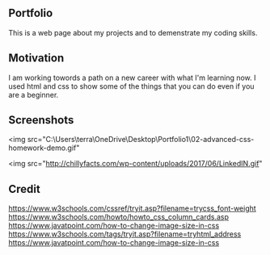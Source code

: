 ## Portfolio

This is a web page about my projects and to demenstrate my coding skills.

## Motivation

I am working towords a path on a new career with what I'm learning now. I used html and css to show some of the things that you can do even if you are a beginner.

## Screenshots

 <img src="C:\Users\terra\OneDrive\Desktop\Portfolio1\02-advanced-css-homework-demo.gif"
 
 <img src="http://chillyfacts.com/wp-content/uploads/2017/06/LinkedIN.gif"
## Credit

https://www.w3schools.com/cssref/tryit.asp?filename=trycss_font-weight
https://www.w3schools.com/howto/howto_css_column_cards.asp
https://www.javatpoint.com/how-to-change-image-size-in-css
https://www.w3schools.com/tags/tryit.asp?filename=tryhtml_address
https://www.javatpoint.com/how-to-change-image-size-in-css
